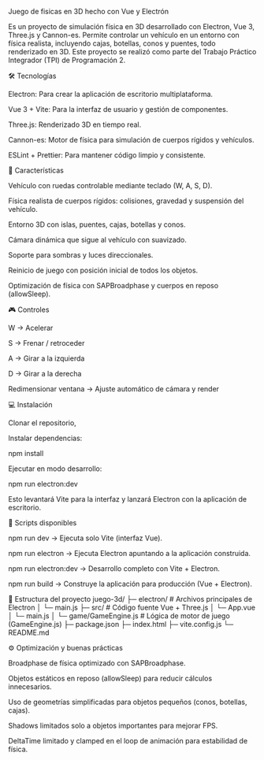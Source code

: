 Juego de fisicas en 3D hecho con Vue y Electrón

Es un proyecto de simulación física en 3D desarrollado con Electron, Vue 3, Three.js y Cannon-es. Permite controlar un vehículo en un entorno con física realista, incluyendo cajas, botellas, conos y puentes, todo renderizado en 3D. Este proyecto se realizó como parte del Trabajo Práctico Integrador (TPI) de Programación 2.

🛠 Tecnologías

Electron: Para crear la aplicación de escritorio multiplataforma.

Vue 3 + Vite: Para la interfaz de usuario y gestión de componentes.

Three.js: Renderizado 3D en tiempo real.

Cannon-es: Motor de física para simulación de cuerpos rígidos y vehículos.

ESLint + Prettier: Para mantener código limpio y consistente.

🚀 Características

Vehículo con ruedas controlable mediante teclado (W, A, S, D).

Física realista de cuerpos rígidos: colisiones, gravedad y suspensión del vehículo.

Entorno 3D con islas, puentes, cajas, botellas y conos.

Cámara dinámica que sigue al vehículo con suavizado.

Soporte para sombras y luces direccionales.

Reinicio de juego con posición inicial de todos los objetos.

Optimización de física con SAPBroadphase y cuerpos en reposo (allowSleep).

🎮 Controles

W → Acelerar

S → Frenar / retroceder

A → Girar a la izquierda

D → Girar a la derecha

Redimensionar ventana → Ajuste automático de cámara y render

💻 Instalación

Clonar el repositorio,

Instalar dependencias:

npm install


Ejecutar en modo desarrollo:

npm run electron:dev


Esto levantará Vite para la interfaz y lanzará Electron con la aplicación de escritorio.

🔨 Scripts disponibles

npm run dev → Ejecuta solo Vite (interfaz Vue).

npm run electron → Ejecuta Electron apuntando a la aplicación construida.

npm run electron:dev → Desarrollo completo con Vite + Electron.

npm run build → Construye la aplicación para producción (Vue + Electron).

🧩 Estructura del proyecto
juego-3d/
├─ electron/          # Archivos principales de Electron
│  └─ main.js 
├─ src/               # Código fuente Vue + Three.js
│  └─ App.vue
│  └─ main.js
│  └─ game/GameEngine.js           # Lógica de motor de juego (GameEngine.js)
├─ package.json
├─ index.html
├─ vite.config.js
└─ README.md

⚙️ Optimización y buenas prácticas

Broadphase de física optimizado con SAPBroadphase.

Objetos estáticos en reposo (allowSleep) para reducir cálculos innecesarios.

Uso de geometrías simplificadas para objetos pequeños (conos, botellas, cajas).

Shadows limitados solo a objetos importantes para mejorar FPS.

DeltaTime limitado y clamped en el loop de animación para estabilidad de física.